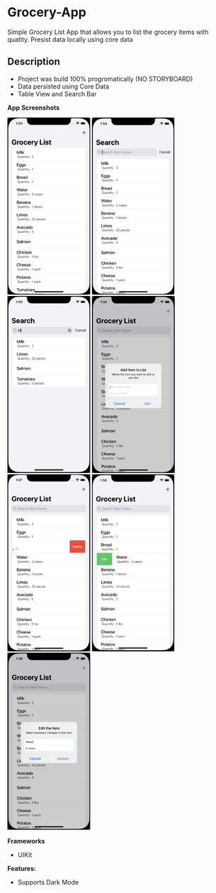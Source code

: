 # Grocery-App
Simple Grocery List App that allows you to list the grocery items with quatity.
Presist data locally using core data

## Description

- Project was build 100% progromatically (NO STORYBOARD)
- Data persisted using Core Data
- Table View and Search Bar

**App Screenshots**

<img src="Images/GroceryImg1.png" height="400"> <img src="Images/GroceryImg2.png" height="400"> <img src="Images/GroceryImg3.png" height="400"> <img src="Images/GroceryImg4.png" height="400"> 
<img src="Images/GroceryImg5.png" height="400"> <img src="Images/GroceryImg6.png" height="400"> <img src="Images/GroceryImg7.png" height="400">

**Frameworks**

- UIKit

**Features:**

- Supports Dark Mode
